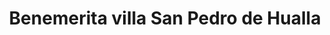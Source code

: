 ---
title: Benemerita villa San Pedro de Hualla
url: /benemerita-villa-san-pedro-de-hualla/
latitude: -13.851
longitude: -73.95
---